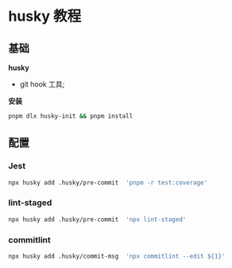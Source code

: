 # husky 教程

## 基础

**husky**

- git hook 工具;

**安装**

```bash
pnpm dlx husky-init && pnpm install
```

## 配置

### Jest

```bash
npx husky add .husky/pre-commit  'pnpm -r test:coverage'
```

### lint-staged

```bash
npx husky add .husky/pre-commit  'npx lint-staged'
```

### commitlint

```bash
npx husky add .husky/commit-msg  'npx commitlint --edit ${1}'
```

